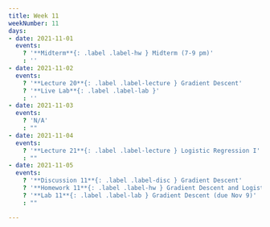 ```yaml
---
title: Week 11
weekNumber: 11
days:
- date: 2021-11-01
  events:
    ? '**Midterm**{: .label .label-hw } Midterm (7-9 pm)'
    : ''
- date: 2021-11-02
  events:
    ? '**Lecture 20**{: .label .label-lecture } Gradient Descent'
    ? '**Live Lab**{: .label .label-lab }'
    : ''
- date: 2021-11-03
  events:
    ? 'N/A'
    : ""
- date: 2021-11-04
  events:
    ? '**Lecture 21**{: .label .label-lecture } Logistic Regression I'
    : ""
- date: 2021-11-05
  events:
    ? '**Discussion 11**{: .label .label-disc } Gradient Descent'
    ? '**Homework 11**{: .label .label-hw } Gradient Descent and Logistic Regression (due Nov 11)'
    ? '**Lab 11**{: .label .label-lab } Gradient Descent (due Nov 9)'
    : ""

---
```

